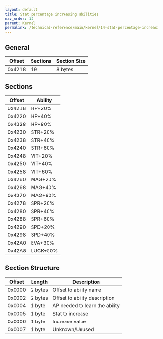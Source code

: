```yaml
---
layout: default
title: Stat percentage increasing abilities
nav_order: 15
parent: Kernel
permalink: /technical-reference/main/kernel/14-stat-percentage-increasing-abilities/
---
```


## General

| Offset | Sections | Section Size |
|--------|----------|--------------|
| 0x4218 | 19       | 8 bytes      |

## Sections

| Offset | Ability  |
|--------|----------|
| 0x4218 | HP+20%   |
| 0x4220 | HP+40%   |
| 0x4228 | HP+80%   |
| 0x4230 | STR+20%  |
| 0x4238 | STR+40%  |
| 0x4240 | STR+60%  |
| 0x4248 | VIT+20%  |
| 0x4250 | VIT+40%  |
| 0x4258 | VIT+60%  |
| 0x4260 | MAG+20%  |
| 0x4268 | MAG+40%  |
| 0x4270 | MAG+60%  |
| 0x4278 | SPR+20%  |
| 0x4280 | SPR+40%  |
| 0x4288 | SPR+60%  |
| 0x4290 | SPD+20%  |
| 0x4298 | SPD+40%  |
| 0x42A0 | EVA+30%  |
| 0x42A8 | LUCK+50% |

## Section Structure

| Offset | Length  | Description                    |
|--------|---------|--------------------------------|
| 0x0000 | 2 bytes | Offset to ability name         |
| 0x0002 | 2 bytes | Offset to ability description  |
| 0x0004 | 1 byte  | AP needed to learn the ability |
| 0x0005 | 1 byte  | Stat to increase               |
| 0x0006 | 1 byte  | Increase value                 |
| 0x0007 | 1 byte  | Unknown/Unused                 |